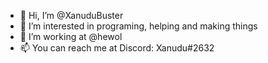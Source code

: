 - 👋 Hi, I’m @XanuduBuster
- 👀 I’m interested in programing, helping and making things
- 🌱 I’m working at @hewol
- 📫 You can reach me at Discord: Xanudu#2632


